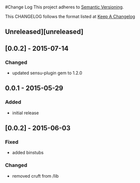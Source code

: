 #Change Log
This project adheres to [Semantic Versioning](http://semver.org/).

This CHANGELOG follows the format listed at [Keep A Changelog](http://keepachangelog.com/)

## Unreleased][unreleased]

## [0.0.2] - 2015-07-14
### Changed
- updated sensu-plugin gem to 1.2.0

## 0.0.1 - 2015-05-29

### Added
- initial release

## [0.0.2] - 2015-06-03

### Fixed
- added binstubs

### Changed
- removed cruft from /lib
